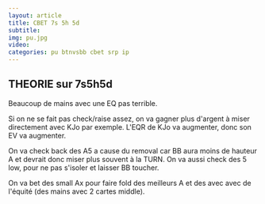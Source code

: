 ```yaml
---
layout: article
title: CBET 7s 5h 5d
subtitle: 
img: pu.jpg
video: 
categories: pu btnvsbb cbet srp ip
---
```


<div class="body">

  <h2>THEORIE sur 7s5h5d</h2>

  <p>Beaucoup de mains avec une EQ pas terrible.</p>

  <p>Si on ne se fait pas check/raise assez, on va gagner plus d'argent à miser directement avec KJo par exemple. L'EQR de KJo va augmenter, donc son EV va augmenter.</p>

  <p>On va check back des A5 a cause du removal car BB aura moins de hauteur A et devrait donc miser plus souvent à la TURN. On va aussi check des 5 low, pour ne pas s'isoler et laisser BB toucher.</p>

  <p>On va bet des small Ax pour faire fold des meilleurs A et des avec avec de l'équité (des mains avec 2 cartes middle).</p>
  
</div>
